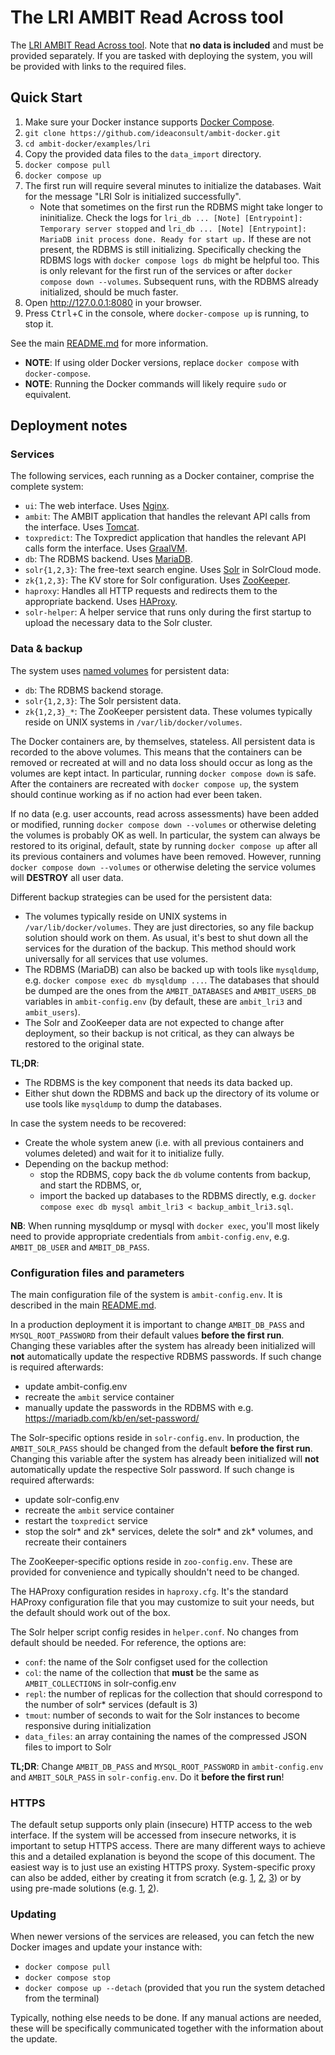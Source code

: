 # The LRI AMBIT Read Across tool
The [LRI AMBIT Read Across tool](http://cefic-lri.org/toolbox/ambit/). Note that **no data is included** and must be provided separately. If you are tasked with deploying the system, you will be provided with links to the required files.

## Quick Start
1. Make sure your Docker instance supports [Docker Compose](https://docs.docker.com/compose/install/).
1. `git clone https://github.com/ideaconsult/ambit-docker.git`
1. `cd ambit-docker/examples/lri`
1. Copy the provided data files to the `data_import` directory.
1. `docker compose pull`
1. `docker compose up`
1. The first run will require several minutes to initialize the databases. Wait for the message "LRI Solr is initialized successfully".
    - Note that sometimes on the first run the RDBMS might take longer to ininitialize. Check the logs for `lri_db ... [Note] [Entrypoint]: Temporary server stopped` and `lri_db ... [Note] [Entrypoint]: MariaDB init process done. Ready for start up.` If these are not present, the RDBMS is still initializing. Specifically checking the RDBMS logs with `docker compose logs db` might be helpful too. This is only relevant for the first run of the services or after `docker compose down --volumes`. Subsequent runs, with the RDBMS already initialized, should be much faster.
1. Open http://127.0.0.1:8080 in your browser.
1. Press <kbd>Ctrl</kbd>+<kbd>C</kbd> in the console, where `docker-compose up` is running, to stop it.

See the main [README.md](../../README.md) for more information.

- **NOTE**: If using older Docker versions, replace `docker compose` with `docker-compose`.
- **NOTE**: Running the Docker commands will likely require `sudo` or equivalent.

## Deployment notes

### Services

The following services, each running as a Docker container, comprise the complete system:
- `ui`: The web interface. Uses [Nginx](https://www.nginx.com/).
- `ambit`: The AMBIT application that handles the relevant API calls from the interface. Uses [Tomcat](https://tomcat.apache.org/).
- `toxpredict`: The Toxpredict application that handles the relevant API calls form the interface. Uses [GraalVM](https://www.graalvm.org/).
- `db`: The RDBMS backend. Uses [MariaDB](https://mariadb.org/).
- `solr{1,2,3}`: The free-text search engine. Uses [Solr](https://solr.apache.org/) in SolrCloud mode.
- `zk{1,2,3}`: The KV store for Solr configuration. Uses [ZooKeeper](https://zookeeper.apache.org/).
- `haproxy`: Handles all HTTP requests and redirects them to the appropriate backend. Uses [HAProxy](https://www.haproxy.org/).
- `solr-helper`: A helper service that runs only during the first startup to upload the necessary data to the Solr cluster.

### Data & backup

The system uses [named volumes](https://docs.docker.com/storage/volumes/) for persistent data:
- `db`: The RDBMS backend storage.
- `solr{1,2,3}`: The Solr persistent data.
- `zk{1,2,3}_*`: The ZooKeeper persistent data.
These volumes typically reside on UNIX systems in `/var/lib/docker/volumes`.

The Docker containers are, by themselves, stateless. All persistent data is recorded to the above volumes. This means that the containers can be removed or recreated at will and no data loss should occur as long as the volumes are kept intact. In particular, running `docker compose down` is safe. After the containers are recreated with `docker compose up`, the system should continue working as if no action had ever been taken.

If no data (e.g. user accounts, read across assessments) have been added or modified, running `docker compose down --volumes` or otherwise deleting the volumes is probably OK as well. In particular, the system can always be restored to its original, default, state by running `docker compose up` after all its previous containers and volumes have been removed. However, running `docker compose down --volumes` or otherwise deleting the service volumes will **DESTROY** all user data.

Different backup strategies can be used for the persistent data:
- The volumes typically reside on UNIX systems in `/var/lib/docker/volumes`. They are just directories, so any file backup solution should work on them. As usual, it's best to shut down all the services for the duration of the backup. This method should work universally for all services that use volumes.
- The RDBMS (MariaDB) can also be backed up with tools like `mysqldump`, e.g. `docker compose exec db mysqldump ...`. The databases that should be dumped are the ones from the `AMBIT_DATABASES` and `AMBIT_USERS_DB` variables in `ambit-config.env` (by default, these are `ambit_lri3` and `ambit_users`).
- The Solr and ZooKeeper data are not expected to change after deployment, so their backup is not critical, as they can always be restored to the original state.

**TL;DR**:
- The RDBMS is the key component that needs its data backed up.
- Either shut down the RDBMS and back up the directory of its volume or use tools like `mysqldump` to dump the databases.

In case the system needs to be recovered:
- Create the whole system anew (i.e. with all previous containers and volumes deleted) and wait for it to initialize fully.
- Depending on the backup method:
  - stop the RDBMS, copy back the `db` volume contents from backup, and start the RDBMS, or,
  - import the backed up databases to the RDBMS directly, e.g. `docker compose exec db mysql ambit_lri3 < backup_ambit_lri3.sql`.

**NB**: When running mysqldump or mysql with `docker exec`, you'll most likely need to provide appropriate credentials from `ambit-config.env`, e.g. `AMBIT_DB_USER` and `AMBIT_DB_PASS`.

### Configuration files and parameters

The main configuration file of the system is `ambit-config.env`. It is described in the main [README.md](../../README.md).

In a production deployment it is important to change `AMBIT_DB_PASS` and `MYSQL_ROOT_PASSWORD` from their default values **before the first run**. Changing these variables after the system has already been initialized will **not** automatically update the respective RDBMS passwords. If such change is required afterwards:
- update ambit-config.env
- recreate the `ambit` service container
- manually update the passwords in the RDBMS with e.g. https://mariadb.com/kb/en/set-password/

The Solr-specific options reside in `solr-config.env`. In production, the `AMBIT_SOLR_PASS` should be changed from the default **before the first run**. Changing this variable after the system has already been initialized will **not** automatically update the respective Solr password. If such change is required afterwards:
- update solr-config.env
- recreate the `ambit` service container
- restart the `toxpredict` service
- stop the solr* and zk* services, delete the solr* and zk* volumes, and recreate their containers

The ZooKeeper-specific options reside in `zoo-config.env`. These are provided for convenience and typically shouldn't need to be changed.

The HAProxy configuration resides in `haproxy.cfg`. It's the standard HAProxy configuration file that you may customize to suit your needs, but the default should work out of the box.

The Solr helper script config resides in `helper.conf`. No changes from default should be needed. For reference, the options are:
- `conf`: the name of the Solr configset used for the collection
- `col`: the name of the collection that **must** be the same as `AMBIT_COLLECTIONS` in solr-config.env
- `repl`: the number of replicas for the collection that should correspond to the number of solr* services (default is 3)
- `tmout`: number of seconds to wait for the Solr instances to become responsive during initialization
- `data_files`: an array containing the names of the compressed JSON files to import to Solr

**TL;DR**: Change `AMBIT_DB_PASS` and `MYSQL_ROOT_PASSWORD` in `ambit-config.env` and `AMBIT_SOLR_PASS` in `solr-config.env`. Do it **before the first run**!

### HTTPS

The default setup supports only plain (insecure) HTTP access to the web interface. If the system will be accessed from insecure networks, it is important to setup HTTPS access. There are many different ways to achieve this and a detailed explanation is beyond the scope of this document. The easiest way is to just use an existing HTTPS proxy. System-specific proxy can also be added, either by creating it from scratch (e.g. [1](https://pentacent.medium.com/nginx-and-lets-encrypt-with-docker-in-less-than-5-minutes-b4b8a60d3a71), [2](https://mindsers.blog/post/https-using-nginx-certbot-docker/), [3](https://www.programonaut.com/setup-ssl-with-docker-nginx-and-lets-encrypt/)) or by using pre-made solutions (e.g. [1](https://github.com/SteveLTN/https-portal), [2](https://github.com/evgeniy-khist/letsencrypt-docker-compose)).

### Updating

When newer versions of the services are released, you can fetch the new Docker images and update your instance with:
- `docker compose pull`
- `docker compose stop`
- `docker compose up --detach` (provided that you run the system detached from the terminal)

Typically, nothing else needs to be done. If any manual actions are needed, these will be specifically communicated together with the information about the update.
